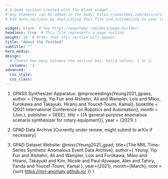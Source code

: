 ```yaml
---
# A Demo section created with the Blank widget.
# Any elements can be added in the body: https://wowchemy.com/docs/writing-markdown-latex/
# Add more sections by duplicating this file and customizing to your requirements.

widget: blank  # See https://wowchemy.com/docs/page-builder/
headless: true  # This file represents a page section.
weight: 10  # Order that this section will appear.
title: "About the Testbed"
subtitle: ""
hero_media: 
design:
  # Choose how many columns the section has. Valid values: 1 or 2.
  columns: '1'
advanced:
  css_style:
  css_class:
---
```

1. GPASS Synthesizer Apparatus:
@inproceedings{Yeung2021_gpass,
author = {Yeung, Yip Fun and Alshehri, Ali and Wampler, Lois and Mikio, Furokawa and Takayuki, Hirano and Youcef-Toumi, Kamal},
booktitle = {2021 International Conference on Robotics and Automation},
month = {Jun.},
publisher = {IEEE},
title = {{A general-purpose anomalous scenario synthesizer for rotary equipment}},
year = {2021}
}

2. GPAD Data Archive [Currently under review, might submit to arXiv if necessary]

3. GPAD Dataset Website:
@misc{Yeung2021_gpad,
title={The MRL Time-Series Synthetic Anomalous Event Data Archive},
author={ Yeung, Yip Fun and Alshehri, Ali and Wampler, Lois and Furokawa, Mikio and Hirano, Takayuki and Kim, Nicole and Paul-Ajuwape, Alex and Tahiry, Farida and Youcef-Toumi, Kamal },
year={2021},
month={March},
note = {\url{ https://mrl-anomaly.github.io/ }}
}
